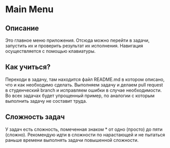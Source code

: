 # Main Menu

## Описание
Это главное меню приложения. Отсюда можно перейти в
задачи, запустить их и проверить результат их исполнения.
Навигация осуществляется с помощью клавиатуры.

## Как учиться?
Переходи в задачу, там находится файл README.md в котором описано,
что и как необходимо сделать. Выполняем задачу и делаем pull request
в студенческий branch и исправляем ошибки в случае необходимости.
Во всех задачах будет упрощенный пример, по аналогии с которым 
выполнить задачу не составит труда.

## Сложность задач
У задач есть сложность, помеченная знаком * от одно (просто) до пяти (сложно).
Рекомендую идти в сложности по нарастающей и не пытаться раньше
времени выполнять задачи повышенной сложности.
